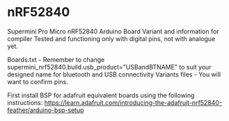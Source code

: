 # nRF52840
Supermini Pro Micro nRF52840 Arduino Board Variant and information for compiler
Tested and functioning only with digital pins, not with analogue yet. 

Boards.txt - Remember to change supermini_nrf52840.build.usb_product="USBandBTNAME" to suit your designed name for bluetooth and USB connectivity
Variants files - You will want to confirm pins. 


First install BSP for adafruit equivalent boards using the following instructions:
https://learn.adafruit.com/introducing-the-adafruit-nrf52840-feather/arduino-bsp-setup

